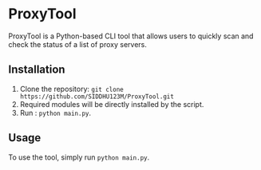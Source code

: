 # ProxyTool

ProxyTool is a Python-based CLI tool that allows users to quickly scan and check the status of a list of proxy servers.

## Installation

1. Clone the repository: `git clone https://github.com/SIDDHU123M/ProxyTool.git`
2. Required modules will be directly installed by the script.
3. Run : `python main.py`.

## Usage

To use the tool, simply run `python main.py`.

